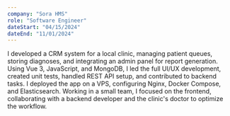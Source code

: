```yaml
---
company: "Sora HMS"
role: "Software Engineer"
dateStart: "04/15/2024"
dateEnd: "11/01/2024"
---
```


I developed a CRM system for a local clinic, managing patient queues, storing diagnoses, and integrating an admin panel for report generation. Using Vue 3, JavaScript, and MongoDB, I led the full UI/UX development, created unit tests, handled REST API setup, and contributed to backend tasks. I deployed the app on a VPS, configuring Nginx, Docker Compose, and Elasticsearch. Working in a small team, I focused on the frontend, collaborating with a backend developer and the clinic's doctor to optimize the workflow.